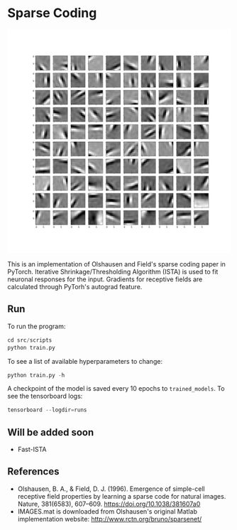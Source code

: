 # Sparse Coding

![](./trained_models/RF.png)

This is an implementation of Olshausen and Field's sparse coding paper in PyTorch. Iterative Shrinkage/Thresholding Algorithm 
(ISTA) is used to fit neuronal responses for the input. Gradients for receptive fields are calculated through PyTorh's autograd
feature. 

## Run
To run the program:
```python
cd src/scripts
python train.py 
```
To see a list of available hyperparameters to change:
```python
python train.py -h
```
A checkpoint of the model is saved every 10 epochs to `trained_models`. To see the tensorboard logs:
```python
tensorboard --logdir=runs
```

## Will be added soon
* Fast-ISTA

## References
* Olshausen, B. A., & Field, D. J. (1996). Emergence of simple-cell receptive field properties by learning a sparse code for natural images. Nature, 381(6583), 607–609. https://doi.org/10.1038/381607a0
* IMAGES.mat is downloaded from Olshausen's original Matlab implementation website: http://www.rctn.org/bruno/sparsenet/